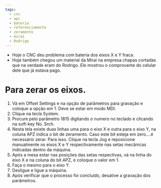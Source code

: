 ```yaml
---
tags:
  - cnc
  - apc
  - bateria
  - referenciamento
  - zeramento
  - mirai
  - Rodrigo
---
```

 - Hoje o CNC deu problema com bateria dos eixos X e Y fraca.
 - Hoje também chegou um material da Mirai na empresa chapas cortadas que na verdade eram do Rodrigo. Ele mostrou o comprovante do celular dele que já estava pago.
# Para zerar os eixos.
 1. Vá em Offset Settings e na opção de parâmetros para gravação e coloque a opção em 1. Deve se estar em modo MDI.
 2. Clique na tecla System.
 3. Procure pelo parâmetro 1815 digitando o numero no teclado e clicando na soft-key No. Srch.
 4. Nesta tela existe duas linhas uma para o eixo X e outra para o eixo Y, na coluna APZ indica o bit de zeramento. Caso este bit esteja em zero....é necessário zerar. Para isso. Clique na tecla Jog e reposicione manualmente os eixos X e Y respectivamente nas setas mecânicas indicadas dentro da máquina.
 5. Após a mesa estar nas posições das setas respectivas, vá na linha do eixo X e na coluna do bit APZ, e coloque o valor em 1.
 6. Faça o mesmo para o eixo Y.
 7. Desligue e ligue a máquina.
 8. Após verificar que o processo foi concluído, desative a gravação dos parâmetros.
